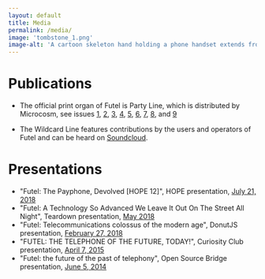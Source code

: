 ```yaml
---
layout: default
title: Media
permalink: /media/
image: 'tombstone_1.png'
image-alt: 'A cartoon skeleton hand holding a phone handset extends from a grave'
---
```


# Publications

- The official print organ of Futel is Party Line, which is distributed by Microcosm, see issues 
[1](https://microcosmpublishing.com/catalog/zines/8068), 
[2](https://microcosmpublishing.com/catalog/zines/8067), 
[3](https://microcosmpublishing.com/catalog/zines/9975), 
[4](https://microcosmpublishing.com/catalog/zines/10920), 
[5](https://microcosmpublishing.com/catalog/zines/13070), 
[6](https://microcosmpublishing.com/catalog/zines/28431), 
[7](https://microcosmpublishing.com/catalog/zines/2861), 
[8](https://microcosmpublishing.com/catalog/zines/4561), and
[9](https://microcosmpublishing.com/catalog/zines/8419)

- The Wildcard Line features contributions by the users and operators of Futel and can be heard on [Soundcloud](https://soundcloud.com/user-450753077).

# Presentations

- "Futel: The Payphone, Devolved [HOPE 12]", HOPE presentation, [July 21, 2018](https://www.youtube.com/watch?v=ItZ9-z5-LoY)
- "Futel: A Technology So Advanced We Leave It Out On The Street All Night", Teardown presentation, [May 2018](https://www.youtube.com/watch?v=_P0-TcU7NlY)
- "Futel: Telecommunications colossus of the modern age", DonutJS presentation, [February 27, 2018](https://www.youtube.com/watch?v=wRh18Sqahhg)
- "FUTEL: THE TELEPHONE OF THE FUTURE, TODAY!", Curiosity Club presentation, [April 7, 2015](https://www.youtube.com/watch?v=Jw5OtRhOwO0)
- "Futel: the future of the past of telephony", Open Source Bridge presentation, [June 5, 2014](https://www.youtube.com/watch?v=2Da7MDvRjYo)
